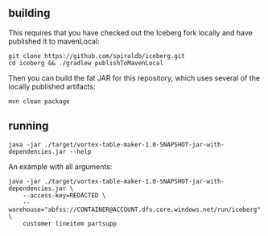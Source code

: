 ## building

This requires that you have checked out the Iceberg fork locally and have published it to mavenLocal:

```
git clone https://github.com/spiraldb/iceberg.git
cd iceberg && ./gradlew publishToMavenLocal
```

Then you can build the fat JAR for this repository, which uses several of the locally published artifacts:

```
mvn clean package
```

## running

```
java -jar ./target/vortex-table-maker-1.0-SNAPSHOT-jar-with-dependencies.jar --help
```

An example with all arguments:

```
java -jar ./target/vortex-table-maker-1.0-SNAPSHOT-jar-with-dependencies.jar \
    --access-key=REDACTED \
    --warehouse="abfss://CONTAINER@ACCOUNT.dfs.core.windows.net/run/iceberg" \
    customer lineitem partsupp
```
